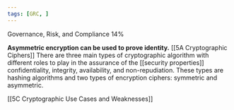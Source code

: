 ```yaml
---
tags: [GRC, ]
---
```

Governance, Risk, and Compliance 14%  

**Asymmetric encryption can be used to prove identity.**
[[5A  Cryptographic Ciphers]]
There are three main types of cryptographic algorithm with different roles to play in the assurance of the [[security properties]] confidentiality, integrity, availability, and non-repudiation. These types are hashing algorithms and two types of encryption ciphers: symmetric and asymmetric.

[[5C Cryptographic Use Cases and Weaknesses]]